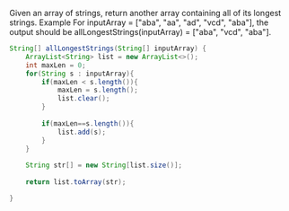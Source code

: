 Given an array of strings, return another array containing all of its longest strings.
Example
For inputArray = ["aba", "aa", "ad", "vcd", "aba"], the output should be
allLongestStrings(inputArray) = ["aba", "vcd", "aba"].
```java
String[] allLongestStrings(String[] inputArray) {
    ArrayList<String> list = new ArrayList<>();
    int maxLen = 0;
    for(String s : inputArray){
        if(maxLen < s.length()){
            maxLen = s.length();
            list.clear();
        }
        
        if(maxLen==s.length()){
            list.add(s);
        }
    }
    
    String str[] = new String[list.size()];
    
    return list.toArray(str);

}
```